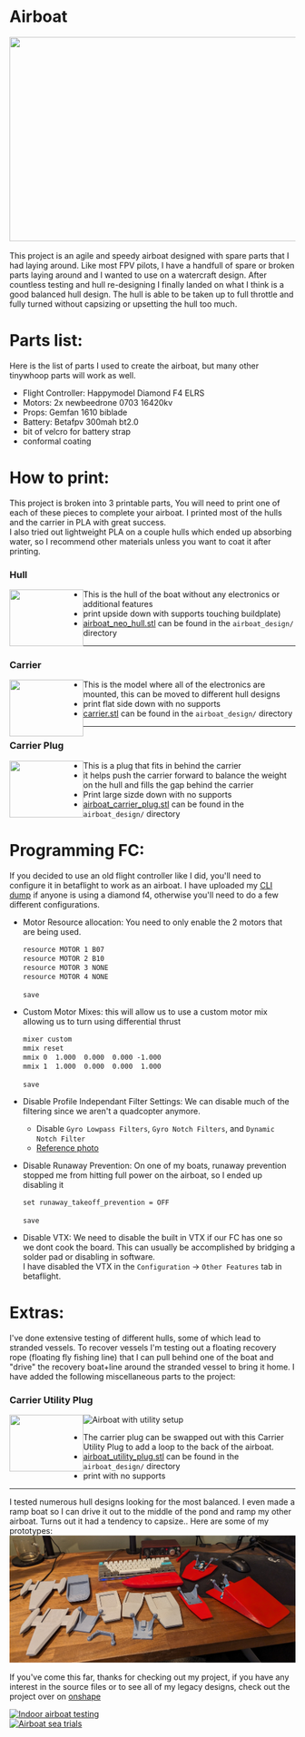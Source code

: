 Airboat
=======
<p align="center">
  <img width="520" height="360" src="photos/close_up_double.jpg">
</p>
This project is an agile and speedy airboat designed with spare parts that I had laying around.  
Like most FPV pilots, I have a handfull of spare or broken parts laying around and I wanted to use on a watercraft design.
After countless testing and hull re-designing I finally landed on what I think is a good balanced hull design.
The hull is able to be taken up to full throttle and fully turned without capsizing or upsetting the hull too much.  
  

Parts list:
===========
Here is the list of parts I used to create the airboat, but many other tinywhoop parts will work as well.

- Flight Controller: Happymodel Diamond F4 ELRS
- Motors: 2x newbeedrone 0703 16420kv
- Props: Gemfan 1610 biblade
- Battery: Betafpv 300mah bt2.0
- bit of velcro for battery strap
- conformal coating


How to print:
=============
This project is broken into 3 printable parts, You will need to print one of each of these pieces to complete your airboat.
I printed most of the hulls and the carrier in PLA with great success.  
I also tried out lightweight PLA on a couple hulls which ended up absorbing water, so I recommend other materials unless you want to coat it after printing.

### Hull
<img align="left" width="130" height="100" src="photos/hull.jpg">

- This is the hull of the boat without any electronics or additional features  
- print upside down with supports touching buildplate)
- [airboat_neo_hull.stl](airboat_design/airboat_neo_hull.stl) can be found in the `airboat_design/` directory
---
### Carrier
<img align="left" width="130" height="100" src="photos/carrier.jpg">

- This is the model where all of the electronics are mounted, this can be moved to different hull designs  
- print flat side down with no supports 
- [carrier.stl](airboat_design/carrier.stl) can be found in the `airboat_design/` directory
---
### Carrier Plug
<img align="left" width="130" height="100" src="photos/carrier_plug.jpg">

- This is a plug that fits in behind the carrier  
- it helps push the carrier forward to balance the weight on the hull and fills the gap behind the carrier
- Print large sizde down with no supports 
- [airboat_carrier_plug.stl](airboat_design/airboat_carrier_plug.stl) can be found in the `airboat_design/` directory



Programming FC:
===============
If you decided to use an old flight controller like I did, you'll need to configure it in betaflight to work as an airboat.
I have uploaded my [CLI dump](cli_dump/BF_airboat_diamondf4_dump.txt) if anyone is using a diamond f4, otherwise you'll need to do a few different configurations.

- Motor Resource allocation: You need to only enable the 2 motors that are being used.
  ```
  resource MOTOR 1 B07
  resource MOTOR 2 B10
  resource MOTOR 3 NONE
  resource MOTOR 4 NONE
  
  save
  ```

- Custom Motor Mixes: this will allow us to use a custom motor mix allowing us to turn using differential thrust
  ```
  mixer custom
  mmix reset
  mmix 0  1.000  0.000  0.000 -1.000
  mmix 1  1.000  0.000  0.000  1.000
  
  save
  ```

- Disable Profile Independant Filter Settings: We can disable much of the filtering since we aren't a quadcopter anymore.  
  - Disable `Gyro Lowpass Filters`, `Gyro Notch Filters`, and `Dynamic Notch Filter`  
  - [Reference photo](photos/airboat_bf_filters.png)

- Disable Runaway Prevention: On one of my boats, runaway prevention stopped me from hitting full power on the airboat, so I ended up disabling it
  ```
  set runaway_takeoff_prevention = OFF
  
  save
  ```

- Disable VTX: We need to disable the built in VTX if our FC has one so we dont cook the board. This can usually be accomplished by bridging a solder pad or disabling in software.  
  I have disabled the VTX in the `Configuration` -> `Other Features` tab in betaflight.


Extras:
=======
I've done extensive testing of different hulls, some of which lead to stranded vessels.
To recover vessels I'm testing out a floating recovery rope (floating fly fishing line) that I can pull behind one of the boat and "drive" the recovery boat+line around the stranded vessel to bring it home.
I have added the following miscellaneous parts to the project:


### Carrier Utility Plug
![Airboat with utility setup](photos/utility_rig.jpg)
<img align="left" width="130" height="100" src="photos/utility_plug.jpg">
- The carrier plug can be swapped out with this Carrier Utility Plug to add a loop to the back of the airboat.
- [airboat_utility_plug.stl](airboat_design/airboat_utility_plug.stl) can be found in the `airboat_design/` directory
- print with no supports
---

I tested numerous hull designs looking for the most balanced. I even made a ramp boat so I can drive it out to the middle of the pond and ramp my other airboat. Turns out it had a tendency to capsize..
Here are some of my prototypes:
![Many airboat hulls](photos/many_hulls.jpg)

If you've come this far, thanks for checking out my project, if you have any interest in the source files or to see all of my legacy designs, check out the project over on [onshape](https://cad.onshape.com/documents/6728372e51ea95be38f71059/w/a7f577bf32b5131d55028480/e/84ca7f1b91ac43509baaff38)


[![Indoor airboat testing](https://img.youtube.com/vi/J2SFbNkRmbY/default.jpg)](https://youtu.be/J2SFbNkRmbY)  
[![Airboat sea trials](https://img.youtube.com/vi/VxDwH-HvI94/default.jpg)](https://youtu.be/VxDwH-HvI94)
